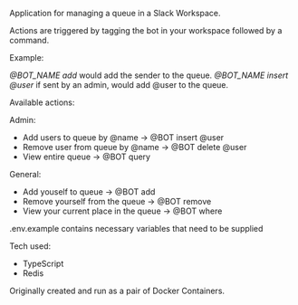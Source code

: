 Application for managing a queue in a Slack Workspace.

Actions are triggered by tagging the bot in your workspace followed by a command.

Example:

<em>@BOT_NAME add</em> would add the sender to the queue.
<em>@BOT_NAME insert @user</em> if sent by an admin, would add @user to the queue.

Available actions:

Admin:

- Add users to queue by @name -> @BOT insert @user
- Remove user from queue by @name -> @BOT delete @user
- View entire queue -> @BOT query

General:

- Add youself to queue -> @BOT add
- Remove yourself from the queue -> @BOT remove
- View your current place in the queue -> @BOT where


.env.example contains necessary variables that need to be supplied

Tech used:
- TypeScript
- Redis

Originally created and run as a pair of Docker Containers.
